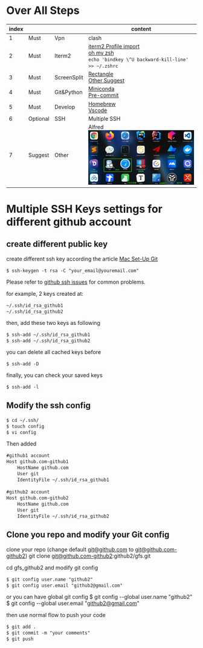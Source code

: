 Over All Steps
===================

|index|          	|             	| content                                                                                             	|
|--- |----------	|-------------	|-----------------------------------------------------------------------------------------------------	|
| 1 | Must     	| Vpn         	| clash                                                                                               	|
| 2 | Must     	| Iterm2      	| [iterm2 Profile import](iterm2Profiles.json)<br>[oh my zsh](https://ohmyz.sh/)<br>`echo 'bindkey \^U backward-kill-line' >> ~/.zshrc`                         	|
| 3 | Must     	| ScreenSplit 	| [Rectangle](https://rectangleapp.com/) <br> [Other Suggest](https://www.v1tx.com/post/best-mac-split-screen-app/) 	|
| 4 | Must     	| Git&Python  	| [Miniconda](https://docs.conda.io/en/latest/miniconda.html) <br>[Pre-commit](https://pre-commit.com/)                                                 	|
| 5 | Must     	| Develop     	| [Homebrew](https://brew.sh)  <br>[Vscode](https://code.visualstudio.com/)                                                                 	|
|6| Optional 	| SSH         	| Multiple SSH                                                                                        	|
| 7 | Suggest  	| Other       	| Alfred<br>![other useful](other_useful_app.png)                                                                                    	|


Multiple SSH Keys settings for different github account
=================================================================


create different public key
---------------------------------

create different ssh key according the article [Mac Set-Up Git](http://help.github.com/mac-set-up-git/)

	$ ssh-keygen -t rsa -C "your_email@youremail.com"

Please refer to [github ssh issues](http://help.github.com/ssh-issues/) for common problems.

for example, 2 keys created at:

	~/.ssh/id_rsa_github1
	~/.ssh/id_rsa_github2

then, add these two keys as following

	$ ssh-add ~/.ssh/id_rsa_github1
	$ ssh-add ~/.ssh/id_rsa_github2

you can delete all cached keys before

	$ ssh-add -D

finally, you can check your saved keys

	$ ssh-add -l


Modify the ssh config
---------------------------------

	$ cd ~/.ssh/
	$ touch config
	$ vi config

Then added

	#github1 account
	Host github.com-github1
		HostName github.com
		User git
		IdentityFile ~/.ssh/id_rsa_github1

	#github2 account
	Host github.com-github2
		HostName github.com
		User git
		IdentityFile ~/.ssh/id_rsa_github2


Clone you repo and modify your Git config
---------------------------------------------

clone your repo (change default git@github.com to git@github.com-github2)
	git clone git@github.com-github2:github2/gfs.git 

cd gfs_github2 and modify git config

	$ git config user.name "github2"
	$ git config user.email "github2@gmail.com" 
 

or you can have global git config
	$ git config --global user.name "github2"
	$ git config --global user.email "github2@gmail.com"


then use normal flow to push your code

	$ git add .
	$ git commit -m "your comments"
	$ git push


